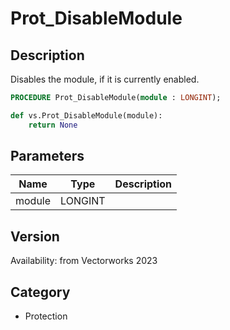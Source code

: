 # Prot_DisableModule

## Description
Disables the module, if it is currently enabled.

```pascal
PROCEDURE Prot_DisableModule(module : LONGINT);
```

```python
def vs.Prot_DisableModule(module):
    return None
```

## Parameters
|Name|Type|Description|
|---|---|---|
|module|LONGINT|   |

## Version
Availability: from Vectorworks 2023

## Category
* Protection

